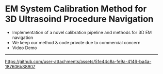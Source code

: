 # EM System Calibration Method for 3D Ultrasoind Procedure Navigation
- Implementation of a novel calibration pipeline and methods for 3D EM navigation
- We keep our method & code privote due to commercial concern
- Video Demo
***
https://github.com/user-attachments/assets/51e44c8a-fe9a-4146-ba4a-187606b38907
